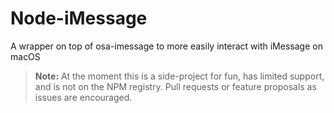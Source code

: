 # Node-iMessage
A wrapper on top of osa-imessage to more easily interact with iMessage on macOS

> **Note:** At the moment this is a side-project for fun, has limited support, and is not on the NPM registry. Pull requests or feature proposals as issues are encouraged.
